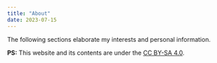 ```yaml
---
title: "About"
date: 2023-07-15
---
```


The following sections elaborate my interests and personal information.

**PS:** This website and its contents are under the [CC BY-SA 4.0](https://creativecommons.org/licenses/by-sa/4.0/).